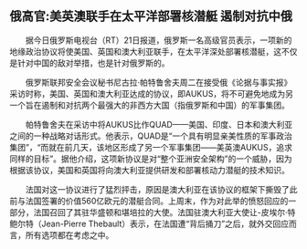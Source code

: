 ## 俄高官:美英澳联手在太平洋部署核潜艇 遏制对抗中俄
　　据今日俄罗斯电视台（RT）21日报道，俄罗斯一名高级官员表示，一项新的地缘政治协议将使美国、英国和澳大利亚联手，在太平洋深处部署核潜艇，这不仅是针对中国的敌对举措，也是针对俄罗斯的。

　　俄罗斯联邦安全会议秘书尼古拉·帕特鲁舍夫周二在接受俄《论据与事实报》采访时称，美国、英国和澳大利亚达成的协议，即AUKUS，将不可避免地成为另一个旨在遏制和对抗两个最强大的非西方大国（指俄罗斯和中国）的军事集团。

　　帕特鲁舍夫在采访中将AUKUS比作QUAD——美国、印度、日本和澳大利亚之间的一种战略对话形式。他表示，QUAD是“一个具有明显亲美性质的军事政治集团”，“而就在前几天，该地区形成了另一个军事集团——美英澳AUKUS，追求同样的目标”。据他介绍，这项新协议是对“整个亚洲安全架构”的一个威胁，因为根据该协议，美国和英国将向澳大利亚提供研发和部署核动力潜艇的技术知识。

　　法国对这一协议进行了猛烈抨击，原因是澳大利亚在该协议的框架下撕毁了此前与法国签署的价值560亿欧元的潜艇合同。上周末，作为对此举的愤怒回应的一部分，法国召回了其驻华盛顿和堪培拉的大使。法国驻澳大利亚大使让-皮埃尔·特鲍尔特（Jean-Pierre Thebault）表示，在法国遭“背后捅刀”之后，就外交回应而言，所有选项都在考虑之中。

